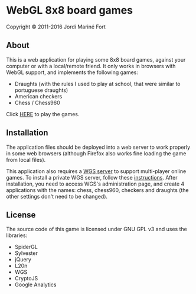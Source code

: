 WebGL 8x8 board games
=====================
Copyright © 2011-2016 Jordi Mariné Fort

About
-----

This is a web application for playing some 8x8 board games, against your computer or with a local/remote friend.
It only works in browsers with WebGL support, and implements the following games:
- Draughts (with the rules I used to play at school, that were similar to portuguese draughts)
- American checkers
- Chess / Chess960


Click [HERE](http://wgs-jmarine.rhcloud.com/webgl8x8boardgames/) to play the games.


Installation
------------

The application files should be deployed into a web server to work properly in some web browsers (although Firefox also works fine loading the game from local files).

This application also requires a [WGS server](https://github.com/jmarine/wgs) to support multi-player online games. To install a private WGS server, follow these [instructions](https://github.com/jmarine/wgs/wiki/Installation). After installation, you need to access WGS's administration page, and create 4 applications with the names: chess, chess960, checkers and draughts
(the other settings don't need to be changed).


License
-------

The source code of this game is licensed under GNU GPL v3 and uses the libraries:
- SpiderGL
- Sylvester
- jQuery
- L20n
- WGS
- CryptoJS
- Google Analytics

